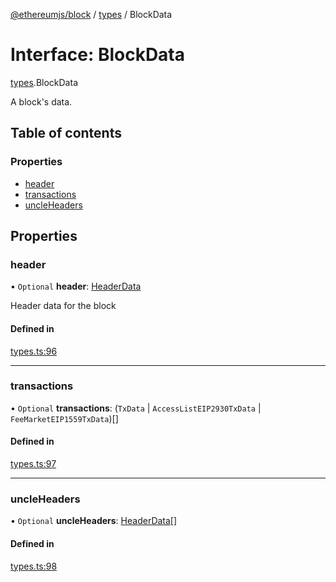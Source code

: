 [@ethereumjs/block](../README.md) / [types](../modules/types.md) / BlockData

# Interface: BlockData

[types](../modules/types.md).BlockData

A block's data.

## Table of contents

### Properties

- [header](types.blockdata.md#header)
- [transactions](types.blockdata.md#transactions)
- [uncleHeaders](types.blockdata.md#uncleheaders)

## Properties

### header

• `Optional` **header**: [HeaderData](types.headerdata.md)

Header data for the block

#### Defined in

[types.ts:96](https://github.com/ethereumjs/ethereumjs-monorepo/blob/master/packages/block/src/types.ts#L96)

___

### transactions

• `Optional` **transactions**: (`TxData` \| `AccessListEIP2930TxData` \| `FeeMarketEIP1559TxData`)[]

#### Defined in

[types.ts:97](https://github.com/ethereumjs/ethereumjs-monorepo/blob/master/packages/block/src/types.ts#L97)

___

### uncleHeaders

• `Optional` **uncleHeaders**: [HeaderData](types.headerdata.md)[]

#### Defined in

[types.ts:98](https://github.com/ethereumjs/ethereumjs-monorepo/blob/master/packages/block/src/types.ts#L98)
